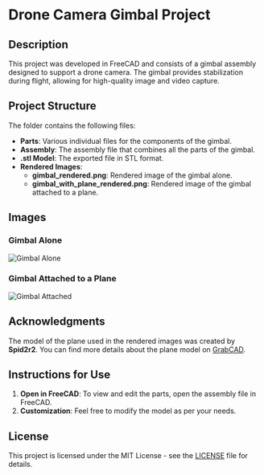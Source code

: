 # Drone Camera Gimbal Project

## Description

This project was developed in FreeCAD and consists of a gimbal assembly designed to support a drone camera. The gimbal provides stabilization during flight, allowing for high-quality image and video capture.

## Project Structure

The folder contains the following files:

- **Parts**: Various individual files for the components of the gimbal.
- **Assembly**: The assembly file that combines all the parts of the gimbal.
- **.stl Model**: The exported file in STL format.
- **Rendered Images**:
  - **gimbal_rendered.png**: Rendered image of the gimbal alone.
  - **gimbal_with_plane_rendered.png**: Rendered image of the gimbal attached to a plane.

## Images

### Gimbal Alone

![Gimbal Alone](gimbal_rendered.png)

### Gimbal Attached to a Plane

![Gimbal Attached](Plane_plus_gimbal.png)

## Acknowledgments

The model of the plane used in the rendered images was created by **Spid2r2**. You can find more details about the plane model on [GrabCAD](https://grabcad.com/library/ry_x9a-1).

## Instructions for Use

1. **Open in FreeCAD**: To view and edit the parts, open the assembly file in FreeCAD.
2. **Customization**: Feel free to modify the model as per your needs.

## License

This project is licensed under the MIT License - see the [LICENSE](LICENSE) file for details.

